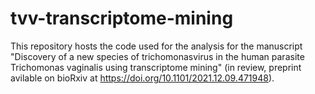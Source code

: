 # tvv-transcriptome-mining

This repository hosts the code used for the analysis for the manuscript "Discovery of a new species of trichomonasvirus in the human parasite Trichomonas vaginalis using transcriptome mining" (in review, preprint avilable on bioRxiv at https://doi.org/10.1101/2021.12.09.471948).
